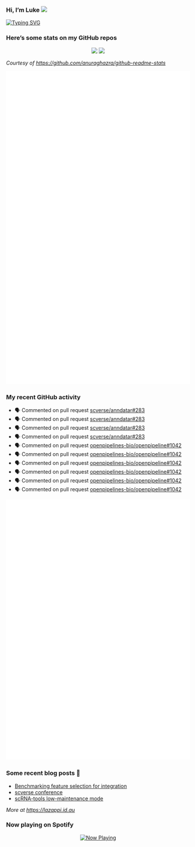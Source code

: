 
<!-- README.md is generated from README.Rmd. Please edit that file -->

### Hi, I’m Luke <img src="https://raw.githubusercontent.com/MartinHeinz/MartinHeinz/master/wave.gif" width="30px">

<!-- Customise this at https://readme-typing-svg.demolab.com -->

[![Typing
SVG](https://readme-typing-svg.demolab.com?font=Fira+Code&duration=3000&pause=200&color=9D24F7&center=true&random=true&width=435&lines=Data+scientist;Bioinformatician;Package+developer;Workflow+engineer)](https://git.io/typing-svg)

<!--
**lazappi/lazappi** is a ✨ _special_ ✨ repository because its `README.md` (this file) appears on your GitHub profile.
&#10;Here are some ideas to get you started:
&#10;- 🔭 I’m currently working on ...
- 🌱 I’m currently learning ...
- 👯 I’m looking to collaborate on ...
- 🤔 I’m looking for help with ...
- 💬 Ask me about ...
- 📫 How to reach me: ...
- 😄 Pronouns: ...
- ⚡ Fun fact: ...
-->

### Here’s some stats on my GitHub repos

<p align="center">
<img src="https://github-readme-stats.vercel.app/api?username=lazappi&count_private=true&show_icons=true&theme=buefy&hide_title=True">
<img src="https://github-readme-stats.vercel.app/api/top-langs/?username=lazappi&hide=html&theme=buefy&layout=compact">
</p>

*Courtesy of <https://github.com/anuraghazra/github-readme-stats>*

<p align="center" style="width:100%;">
<img src="https://github.com/lazappi/lazappi/raw/main/github-intro.svg">
</p>

### My recent GitHub activity

- 🗣 Commented on pull request
  [scverse/anndatar#283](https://github.com/scverse/anndatar#283)
- 🗣 Commented on pull request
  [scverse/anndatar#283](https://github.com/scverse/anndatar#283)
- 🗣 Commented on pull request
  [scverse/anndatar#283](https://github.com/scverse/anndatar#283)
- 🗣 Commented on pull request
  [scverse/anndatar#283](https://github.com/scverse/anndatar#283)
- 🗣 Commented on pull request
  [openpipelines-bio/openpipeline#1042](https://github.com/openpipelines-bio/openpipeline#1042)
- 🗣 Commented on pull request
  [openpipelines-bio/openpipeline#1042](https://github.com/openpipelines-bio/openpipeline#1042)
- 🗣 Commented on pull request
  [openpipelines-bio/openpipeline#1042](https://github.com/openpipelines-bio/openpipeline#1042)
- 🗣 Commented on pull request
  [openpipelines-bio/openpipeline#1042](https://github.com/openpipelines-bio/openpipeline#1042)
- 🗣 Commented on pull request
  [openpipelines-bio/openpipeline#1042](https://github.com/openpipelines-bio/openpipeline#1042)
- 🗣 Commented on pull request
  [openpipelines-bio/openpipeline#1042](https://github.com/openpipelines-bio/openpipeline#1042)

<p align="center" style="width:100%;">
<img src="https://github.com/lazappi/lazappi/raw/main/github-status.svg">
</p>

### Some recent blog posts 📝

- [Benchmarking feature selection for
  integration](https://lazappi.id.au/posts/2025-03-15-feature-selection-benchmark/)
- [scverse
  conference](https://lazappi.id.au/posts/2024-09-15-scverse-conference/)
- [scRNA-tools low-maintenance
  mode](https://lazappi.id.au/posts/2024-03-04-scRNAtools-low-maintenance/)

*More at <https://lazappi.id.au>*

### Now playing on Spotify

<p align="center">
<a href="https://now-playing-profile.lazappi.vercel.app/now-playing?open">
<img src="https://now-playing-profile.lazappi.vercel.app/now-playing" width="256" height="64" alt="Now Playing">
</a>
</p>
